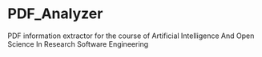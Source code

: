# PDF_Analyzer
PDF information extractor for the course of Artificial Intelligence And Open Science In Research Software Engineering
